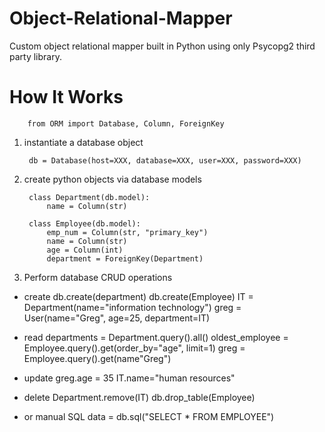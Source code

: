 # Object-Relational-Mapper
Custom object relational mapper built in Python using only Psycopg2 third party library.

# How It Works
        from ORM import Database, Column, ForeignKey

1. instantiate a database object

        db = Database(host=XXX, database=XXX, user=XXX, password=XXX)

2. create python objects via database models

        class Department(db.model):
            name = Column(str)
    
        class Employee(db.model):
            emp_num = Column(str, "primary_key")
            name = Column(str)
            age = Column(int)
            department = ForeignKey(Department)
    
    
3. Perform database CRUD operations

- create
        db.create(department)
        db.create(Employee)
        IT = Department(name="information technology")
        greg = User(name="Greg", age=25, department=IT)

- read
        departments = Department.query().all()
        oldest_employee = Employee.query().get(order_by="age", limit=1)
        greg = Employee.query().get(name"Greg")

- update
        greg.age = 35
        IT.name="human resources"

- delete
        Department.remove(IT)
        db.drop_table(Employee)

- or manual SQL
        data = db.sql("SELECT * FROM EMPLOYEE")
